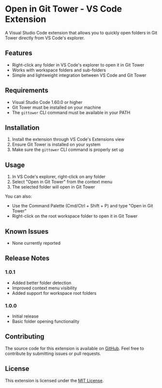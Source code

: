 # Open in Git Tower - VS Code Extension

A Visual Studio Code extension that allows you to quickly open folders in Git Tower directly from VS Code's explorer.

## Features

- Right-click any folder in VS Code's explorer to open it in Git Tower
- Works with workspace folders and sub-folders
- Simple and lightweight integration between VS Code and Git Tower

## Requirements

- Visual Studio Code 1.60.0 or higher
- Git Tower must be installed on your machine
- The `gittower` CLI command must be available in your PATH

## Installation

1. Install the extension through VS Code's Extensions view
2. Ensure Git Tower is installed on your system
3. Make sure the `gittower` CLI command is properly set up

## Usage

1. In VS Code's explorer, right-click on any folder
2. Select "Open in Git Tower" from the context menu
3. The selected folder will open in Git Tower

You can also:
- Use the Command Palette (Cmd/Ctrl + Shift + P) and type "Open in Git Tower"
- Right-click on the root workspace folder to open it in Git Tower

## Known Issues

- None currently reported

## Release Notes

### 1.0.1
- Added better folder detection
- Improved context menu visibility
- Added support for workspace root folders

### 1.0.0
- Initial release
- Basic folder opening functionality

## Contributing

The source code for this extension is available on [GitHub](https://github.com/twfahey1/vscode-extension-open-in-gittower). Feel free to contribute by submitting issues or pull requests.

## License

This extension is licensed under the [MIT License](LICENSE).
